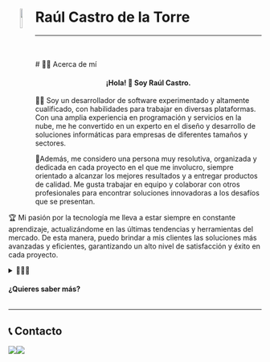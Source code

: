##
   <h1 align="center">
    <img width="10%" src="https://user-images.githubusercontent.com/49042638/236436527-75d761d2-af9f-4766-9243-52b9bfe717b3.png" align="left">
   </h1>

   # Raúl Castro de la Torre



***
<br>
<br>
# 🧑‍💼 Acerca de mí


   <p align="left">
    <h4 style="text-align:center" >
      ¡Hola! 👋 Soy Raúl Castro.
    </h4>
   </p>
<p>
👨‍💻 Soy un desarrollador de software experimentado y altamente cualificado, con habilidades para trabajar en diversas plataformas. 
   Con una amplia experiencia en programación y servicios en la nube, me he convertido en un experto en el diseño y desarrollo de soluciones informáticas para empresas de diferentes tamaños    y sectores.
</p>
<p>
🚀Además, me considero una persona muy resolutiva, organizada y dedicada en cada proyecto en el que me involucro, siempre orientado a alcanzar los mejores resultados y a entregar productos de calidad. Me gusta trabajar en equipo y colaborar con otros profesionales para encontrar soluciones innovadoras a los desafíos que se presentan.
</p>
<p>
🏆 Mi pasión por la tecnología me lleva a estar siempre en constante aprendizaje, actualizándome en las últimas tendencias y herramientas del mercado. De esta manera, puedo brindar a mis clientes las soluciones más avanzadas y eficientes, garantizando un alto nivel de satisfacción y éxito en cada proyecto.
</p>

<details>
   <summary>💼👨‍💻 <h4><b>¿Quieres saber más?</b></h4></summary>
   
   ## 🎓 Educación y formación

   - 📚 Master Desarrollo Web FullStack + Multicloud + Multiplataforma (814h), Tajamar (octubre 2020 - junio 2021)
   - 🎓 Grado Superior - Técnico en Desarrollo de Aplicaciones Multiplataforma, IES Palomeras Vallecas, Madrid (España) (2017 - 2019)
   - 🎓 Bachillerato Ciencias

   ## 💻 Competencias digitales

   - Programación en ASP .Net, Entity Framewrok (MVC), .Net Framework: Nivel Profesional
   - Desarrollo Web con Angular, React, JS y JQuery: Nivel Avanzado
   - Dominio de Servicios Cloud (Microsoft Azure y Amazon Web Services): Nivel Profesional (Certificados nivel associate)
   - Programación en Java + SpringBoot: Nivel avanzado
   - Gestión de bases de datos SQL y NoSQL: Nivel avanzado

   <br>

   ## 🚀 Proyectos

   <a href="https://vigilanciayproteccion.website/"><img width="100%" src="https://user-images.githubusercontent.com/49042638/235359695-eed574d3-c07d-4052-b9ca-b4a4c393c762.png"/></a>
   <br>
   🌐 <b>Fundador de Portal de Seguridad - Vigilancia y Protección</b>: Noticias, cursos y empleo a nivel nacional del mundo de la seguridad

   <br>

   <h1><b> 💼 Experiencia </b></h1>

   <img width="70" align="left" src="https://user-images.githubusercontent.com/49042638/235363297-794a1312-65b0-4c08-b617-4aeee1ece767.png">
   <h2 align="bottom" ><b> ALTEN Spain, Madrid (España)</b></h2>

   ***

   <img width="50px" height="80px" align="left" src="https://user-images.githubusercontent.com/49042638/235353778-5a582423-10b9-4fc1-a629-87807bc89092.svg">
   <h3><b> Cliente Fraternidad-Muprespa </b></h3>

   ##### Mutua Colaboradora con la Seguridad Social nº 275.

   ##
   <h4>💻🛠️📈   Programador B en Oficina de Certificación (Noviembre 2022 - Actualidad)</h4>

   🔍 Realicé la gestión y seguimiento tanto de incidencias como de actualizaciones de versiones (CI/CD) en proyectos .NET MVC y Visual Basic, además de tramitar altas, bajas y permisos de usuarios en JIRA, GitLab, Confluence y otras herramientas.

   📝📅 Diseñé y elaboré planes de pruebas para aplicaciones tanto automatizadas como manuales usando herramientas como Selenium y TestLinkProgramador en Oficina de Certificación. Cliente Fraternidad Muprespa Realicé la gestión y seguimiento tanto de incidencias como de actualizaciones de versiones (CI/CD) en proyectos .NET MVC y Visual Basic, además de tramitar altas, bajas y permisos de usuarios en JIRA, GitLab, Confluence y otras herramientas. Diseñé y elaboré planes de pruebas para aplicaciones tanto automatizadas como manuales usando herramientas como Selenium y TestLink

   <b> 🧩 Aptitudes:</b> Pruebas automatizadas de software · Selenium · Certificación · Confluence · GitLab · TestLink · JIRA · Pruebas manuales · Gestión de usuarios · Gestión de proyectos
   <br>

   ##

   <h4>💻📝 Programador (Aprediz) en Oficina de Certificación (Noviembre 2021 - Noviembre 2022)</h4>



   🎓 Aprendiz - Desarrollador en Oficina de Certificación.<br>
   📈 Control de incidencias, usuarios e Integración contínua de proyectos VB y .NET <br>

   <br>
   <br>

   <img width="70" align="left" src="https://user-images.githubusercontent.com/49042638/235353328-bacd7081-77c0-475d-9997-224b381d0e53.jpg"> 
   <h2><b> GFI, Madrid (España)</b></h2>

   ***

   <h4>Prácticas - (Marzo - Junio 2019)</h4>

   🎓 Curso SpringBoot – Java Udermy<br>
   🎓 Instalación y gestión de certificados SSL en proyecto de intranet Lyreco Iberia<br>
   🎓 Realicé mantenimiento de proyecto en Struts2<br>



   <br>
   <br>

   ## 📜 Certificados

   <h1 align="center">
    <img width="10%" src="https://user-images.githubusercontent.com/49042638/235349295-5f8eb49a-82c1-4fd1-ad3b-d6de0c6e99ab.png" align="left">
   </h1>

   ### AWS-DVA-C01
   <p align="left">
    <a style="text-align:center" href="https://github.com/karba98/Tajamar-FSC/blob/main/CERTIFICATION/AWS-Developer-Associate/AWS%20Certified%20Developer%20-%20Associate%20(Retired).pdf" >
      DVA-C01 : Ver Score report
    </a>
   </p>


   <details>
    <summary>Ver Certificado</summary>  
    <br>
    <div style="display:flex;">
      <img width="39%" height="30%"align="top" src="https://user-images.githubusercontent.com/49042638/235348684-95da3ae6-c891-45e2-8667-ef83c39029f6.png">
      <img width="60%" src="https://user-images.githubusercontent.com/49042638/235352637-b432bd4d-dc79-46e7-a34d-5ed8712af392.png">
    </div>
   </details>

   ##
   <h1 align="center">
    <img width="10%" src="https://user-images.githubusercontent.com/49042638/235349287-90664244-2926-4287-85f7-3f5674179579.png" align="left">
   </h1>

   ### AZURE AZ-204
   <p align="left">
    <a style="text-align:center" href="https://github.com/karba98/Tajamar-FSC/blob/main/CERTIFICATION/AZ204/scorereport.pdf" >
      AZ-204 : Ver Score report
    </a>
   </p>

   <details>
    <summary>Ver Certificado</summary>  
    <br>
    <div style="display:flex;">
      <img width="50%" align="top" src="https://user-images.githubusercontent.com/49042638/235348854-b99a44c2-7d9b-46e7-a2bd-f883be836391.png">
      <img width="49%" src="https://user-images.githubusercontent.com/49042638/235349973-6830dc2a-a080-4e25-a5de-b2b6f9649b3a.png">
    </div>
   </details>
</details>

***

## 📞 Contacto

<div style="display:flex;">
 <a href="https://www.linkedin.com/in/ra%C3%BAl-castro-de-la-torre-861508103/"><img src="https://img.shields.io/badge/LinkedIn-0077B5?style=for-the-badge&logo=linkedin&logoColor=white"/>     </a>
 <a href="mailto:raul.castrodlt@outlook.es"><img src="https://img.shields.io/badge/Outlook-0078D4?style=for-the-badge&logo=microsoft-outlook&logoColor=white"/></a>
</div>

   



